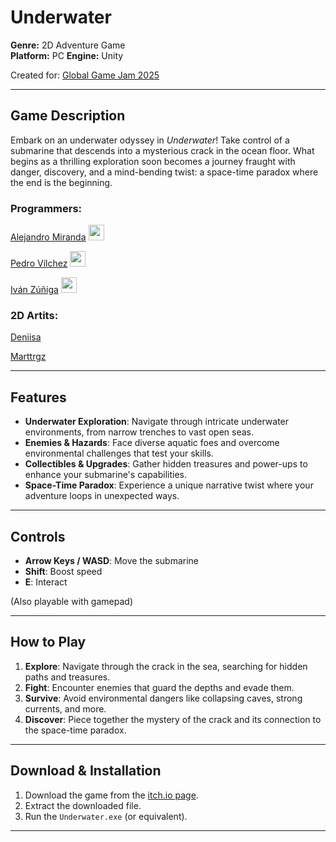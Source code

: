 # Underwater

**Genre:** 2D Adventure Game  
**Platform:** PC 
**Engine:** Unity

Created for: [Global Game Jam 2025](https://globalgamejam.org/games/2025/underwater-2)

---

## **Game Description**

Embark on an underwater odyssey in *Underwater*! Take control of a submarine that descends into a mysterious crack in the ocean floor. What begins as a thrilling exploration soon becomes a journey fraught with danger, discovery, and a mind-bending twist: a space-time paradox where the end is the beginning.

### **Programmers:**

 [Alejandro Miranda](https://github.com/ArekkMirmun) <a href="https://arekk.itch.io/" target="_blank">
    <img src="https://img.shields.io/badge/itch.io-%23FF0B34.svg?logo=Itch.io&logoColor=white" height="25" alt="gmail logo"  />
  </a> 
  
[Pedro Vílchez](https://github.com/NuMeRo-999)  <a href="https://numero999.itch.io/" target="_blank">
    <img src="https://img.shields.io/badge/itch.io-%23FF0B34.svg?logo=Itch.io&logoColor=white" height="25" alt="gmail logo"  />
  </a>

  [Iván Zúñiga](https://github.com/VandurTheWizard)  <a href="https://thewizardvandur.itch.io/" target="_blank">
    <img src="https://img.shields.io/badge/itch.io-%23FF0B34.svg?logo=Itch.io&logoColor=white" height="25" alt="gmail logo"  />
  </a>

  ### **2D Artits:**

 [Deniisa](https://globalgamejam.org/users/deniisa)
  
[Marttrgz](https://globalgamejam.org/users/marttrgz)
  

---

## **Features**

- **Underwater Exploration**: Navigate through intricate underwater environments, from narrow trenches to vast open seas.
- **Enemies & Hazards**: Face diverse aquatic foes and overcome environmental challenges that test your skills.
- **Collectibles & Upgrades**: Gather hidden treasures and power-ups to enhance your submarine's capabilities.
- **Space-Time Paradox**: Experience a unique narrative twist where your adventure loops in unexpected ways.

---

## **Controls**

- **Arrow Keys / WASD**: Move the submarine
- **Shift**: Boost speed
- **E**: Interact

(Also playable with gamepad)

---

## **How to Play**

1. **Explore**: Navigate through the crack in the sea, searching for hidden paths and treasures.
2. **Fight**: Encounter enemies that guard the depths and evade them.
3. **Survive**: Avoid environmental dangers like collapsing caves, strong currents, and more.
4. **Discover**: Piece together the mystery of the crack and its connection to the space-time paradox.

---

## **Download & Installation**

1. Download the game from the [itch.io page](https://arekk.itch.io/underwater).
2. Extract the downloaded file.
3. Run the `Underwater.exe` (or equivalent).

---

